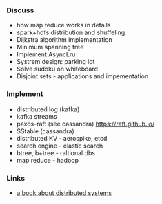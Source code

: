 ### Discuss

 - how map reduce works in details
 - spark+hdfs distribution and shuffeling
 - Dijkstra algorithm implementation
 - Minimum spanning tree
 - Implement AsyncLru
 - Systrem design: parking lot
 - Solve sudoku on whiteboard
 - Disjoint sets - applications and impementation
 
 ### Implement
  - distributed log (kafka)
  - kafka streams
  - paxos-raft (see cassandra) https://raft.github.io/
  - SStable (cassandra)
  - distributed KV - aerospike, etcd
  - search engine - elastic search
  - btree, b+tree - raltional dbs
  - map reduce - hadoop
  
### Links
 - [a book about distributed systems](https://paperpaper.ru/photos/kruzhok/?utm_source=meduza&utm_medium=partners&utm_campaign=friends)
